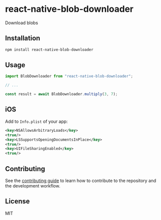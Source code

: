 # react-native-blob-downloader

Download blobs

## Installation

```sh
npm install react-native-blob-downloader
```

## Usage

```js
import BlobDownloader from "react-native-blob-downloader";

// ...

const result = await BlobDownloader.multiply(3, 7);
```

## iOS
Add to `Info.plist` of your app:
```xml
<key>NSAllowsArbitraryLoads</key>
<true/>
<key>LSSupportsOpeningDocumentsInPlace</key>
<true/>
<key>UIFileSharingEnabled</key>
<true/>
```

## Contributing

See the [contributing guide](CONTRIBUTING.md) to learn how to contribute to the repository and the development workflow.

## License

MIT

